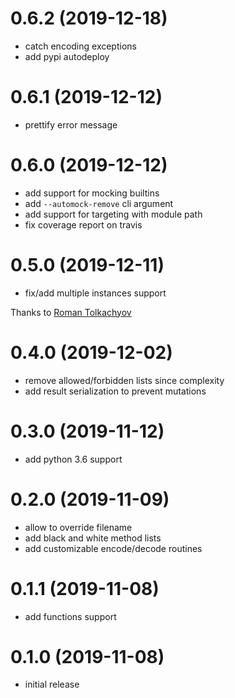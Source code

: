 # 0.6.2 (2019-12-18)
* catch encoding exceptions
* add pypi autodeploy

# 0.6.1 (2019-12-12)
* prettify error message

# 0.6.0 (2019-12-12)
* add support for mocking builtins
* add `--automock-remove` cli argument
* add support for targeting with module path
* fix coverage report on travis

# 0.5.0 (2019-12-11)
* fix/add multiple instances support

Thanks to [Roman Tolkachyov](https://github.com/romantolkachyov)

# 0.4.0 (2019-12-02)
* remove allowed/forbidden lists since complexity
* add result serialization to prevent mutations

# 0.3.0 (2019-11-12)
* add python 3.6 support

# 0.2.0 (2019-11-09)
* allow to override filename
* add black and white method lists
* add customizable encode/decode routines

# 0.1.1 (2019-11-08)
* add functions support

# 0.1.0 (2019-11-08)
* initial release
